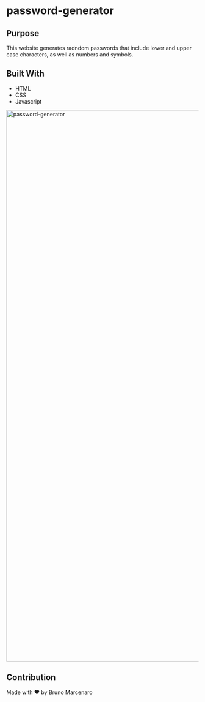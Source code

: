# password-generator

## Purpose

This website generates radndom passwords that include lower and upper case characters, as well as numbers and symbols.


## Built With
* HTML
* CSS
* Javascript


<img width="1440" alt="password-generator" src="https://user-images.githubusercontent.com/90357022/150583131-b9c9b3c6-154e-4bd3-9db0-93515a2143ec.png">


## Contribution
Made with ❤️ by Bruno Marcenaro
